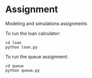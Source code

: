# Assignment

Modeling and simulations assignments

To run the loan calculator:

```
cd loan
python loan.py
```

To run the queue assignment:

```
cd queue
python queue.py
```

